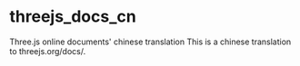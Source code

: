 # threejs_docs_cn
Three.js online documents' chinese translation
This is a chinese translation to threejs.org/docs/.
